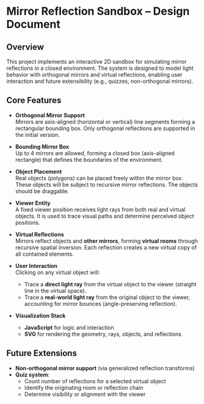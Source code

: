 # Mirror Reflection Sandbox – Design Document

## Overview

This project implements an interactive 2D sandbox for simulating mirror reflections in a closed environment. The system is designed to model light behavior with orthogonal mirrors and virtual reflections, enabling user interaction and future extensibility (e.g., quizzes, non-orthogonal mirrors).

## Core Features

- **Orthogonal Mirror Support**  
  Mirrors are axis-aligned (horizontal or vertical) line segments forming a rectangular bounding box. Only orthogonal reflections are supported in the initial version.

- **Bounding Mirror Box**  
  Up to 4 mirrors are allowed, forming a closed box (axis-aligned rectangle) that defines the boundaries of the environment.

- **Object Placement**  
  Real objects (polygons) can be placed freely within the mirror box. These objects will be subject to recursive mirror reflections. The objects should be draggable.

- **Viewer Entity**  
  A fixed viewer position receives light rays from both real and virtual objects. It is used to trace visual paths and determine perceived object positions.

- **Virtual Reflections**  
  Mirrors reflect objects and **other mirrors**, forming **virtual rooms** through recursive spatial inversion. Each reflection creates a new virtual copy of all contained elements.

- **User Interaction**  
  Clicking on any virtual object will:
  - Trace a **direct light ray** from the virtual object to the viewer (straight line in the virtual space).
  - Trace a **real-world light ray** from the original object to the viewer, accounting for mirror bounces (angle-preserving reflection).

- **Visualization Stack**
  - **JavaScript** for logic and interaction
  - **SVG** for rendering the geometry, rays, objects, and reflections

## Future Extensions

- **Non-orthogonal mirror support** (via generalized reflection transforms)
- **Quiz system**:
  - Count number of reflections for a selected virtual object
  - Identify the originating room or reflection chain
  - Determine visibility or alignment with the viewer
